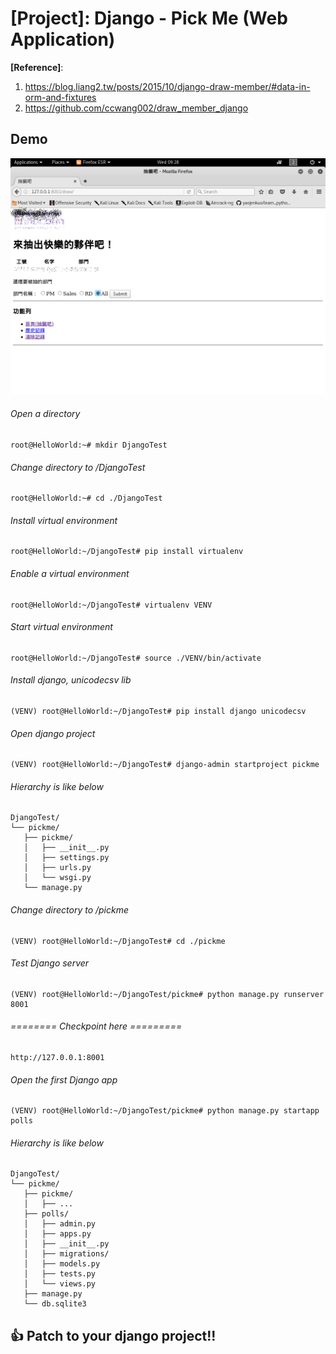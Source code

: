 # [Project]: Django - Pick Me (Web Application)
**[Reference]**:
1) https://blog.liang2.tw/posts/2015/10/django-draw-member/#data-in-orm-and-fixtures
2) https://github.com/ccwang002/draw_member_django

## Demo
![Demo](./application.png)

###### Open a directory 
```
root@HelloWorld:~# mkdir DjangoTest
```
###### Change directory to /DjangoTest
```
root@HelloWorld:~# cd ./DjangoTest
```
###### Install virtual environment 
```
root@HelloWorld:~/DjangoTest# pip install virtualenv
```
###### Enable a virtual environment 
```
root@HelloWorld:~/DjangoTest# virtualenv VENV
```
###### Start virtual environment
```
root@HelloWorld:~/DjangoTest# source ./VENV/bin/activate
```
###### Install django, unicodecsv lib
```
(VENV) root@HelloWorld:~/DjangoTest# pip install django unicodecsv
```
###### Open django project
```
(VENV) root@HelloWorld:~/DjangoTest# django-admin startproject pickme
```

###### Hierarchy is like below
```
DjangoTest/
└── pickme/
   ├── pickme/
   │   ├── __init__.py
   │   ├── settings.py
   │   ├── urls.py
   │   └── wsgi.py
   └── manage.py
```
###### Change directory to /pickme
```
(VENV) root@HelloWorld:~/DjangoTest# cd ./pickme
```
###### Test Django server
```
(VENV) root@HelloWorld:~/DjangoTest/pickme# python manage.py runserver 8001
```

###### ======== Checkpoint here =========
```
http://127.0.0.1:8001
```

###### Open the first Django app
```
(VENV) root@HelloWorld:~/DjangoTest/pickme# python manage.py startapp polls
```

###### Hierarchy is like below
```
DjangoTest/
└── pickme/
   ├── pickme/
   │   ├── ...
   ├── polls/
   │   ├── admin.py
   │   ├── apps.py
   │   ├── __init__.py
   │   ├── migrations/
   │   ├── models.py
   │   ├── tests.py
   │   └── views.py
   ├── manage.py
   └── db.sqlite3
```

## :+1: Patch to your django project!!
